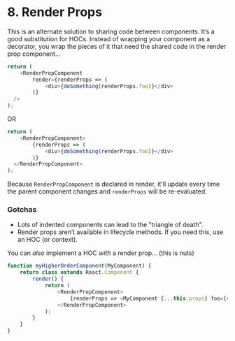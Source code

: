 # 8. Render Props
This is an alternate solution to sharing code between components. It’s a good substitution for HOCs. Instead of wrapping your component as a decorator, you wrap the pieces of it that need the shared code in the render prop component...
```js
return (
	<RenderPropComponent
		render={renderProps => (
			<div>{doSomething(renderProps.foo)}</div>
		)}
  />
);
```
OR
```js
return (
	<RenderPropComponent>
		{renderProps => (
			<div>{doSomething(renderProps.foo)}</div>
		)}
  </RenderPropComponent>
);
```
Because `RenderPropComponent` is declared in render, it'll update every time the parent component changes and `renderProps` will be re-evaluated.

### Gotchas
* Lots of indented components can lead to the "triangle of death".
* Render props aren’t available in lifecycle methods. If you need this, use an HOC (or context).

You can _also_ implement a HOC _with_ a render prop… (this is nuts)
```js
function myHigherOrderComponent(MyComponent) {
	return class extends React.Component {
		render() {
			return (
				<RenderPropComponent>
					{renderProps => <MyComponent {...this.props} foo={renderProps.foo} />}
				</RenderPropComponent>
			);
		}
	}
}
```
